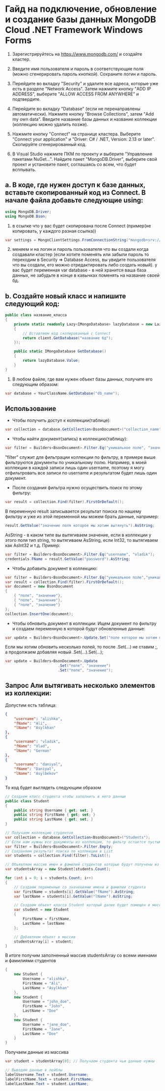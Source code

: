 # Гайд на подключение, обновление и создание базы данных MongoDB Cloud .NET Framework Windows Forms

1. Зарегистрируйтесь на https://www.mongodb.com/ и создайте кластер.

2. Введите имя пользователя и пароль в соответствующие поля (можно сгенерировать пароль кнопкой). Сохраните логин и пароль.

3. Перейдите во вкладку "Security" и удалите все адреса, которые уже есть в разделе "Network Access". Затем нажмите кнопку "ADD IP ADDRESS", выберите "ALLOW ACCESS FROM ANYWHERE" и подтвердите.

4. Перейдите во вкладку "Database" (если не перенаправлены автоматически). Нажмите кнопку "Browse Collections", затем "Add my own data". Введите название базы данных и название коллекции (коллекцию можно удалить позже).

5. Нажмите кнопку "Connect" на странице кластера. Выберите "Connect your application" и "Driver: C# / .NET, Version: 2.13 or later". Скопируйте сгенерированный код.

6. В Visual Studio нажмите ПКМ по проекту и выберите "Управление пакетами NuGet…". Найдите пакет "MongoDB.Driver", выберите свой проект и установите пакет, соглашаясь со всем, что будет всплывать.

## a. В коде, где нужен доступ к базе данных, вставьте скопированный код из Connect. В начале файла добавьте следующие using:

```csharp
using MongoDB.Driver;
using MongoDB.Bson;
```

1. в ссылке что у вас будет скопирована после Connect
   (пример(не копировать, у каждого разная ссылка))

```csharp
var settings = MongoClientSettings.FromConnectionString("mongodb+srv://<username>:<password>@dexcluster.mx0indr.mongodb.net/?retryWrites=true&w=majority");
```

2. меняем <username> и <password> на логин и пароль пользователя что вы создали когда создавали кластер (если хотите поменять или забыли пароль то переходим в Security => Database Access, вы увидите пользователя что вы создали, его можно отредактировать либо создать новый). у вас будет переменная var database - в ней хранится ваша база данных, не забудьте в конце в кавычках поменять на название своей бд.

## b. Создайте новый класс и напишите следующий код:

```csharp
public class название_класса
{
    private static readonly Lazy<IMongoDatabase> lazyDatabase = new Lazy<IMongoDatabase>(() =>
    {
        // Вставляем код скопированный с Connect
        return client.GetDatabase("название бд");
    });

    public static IMongoDatabase GetDatabase()
    {
        return lazyDatabase.Value;
    }
}
```

1. В любом файле, где вам нужен объект базы данных, получите его следующим образом:

```csharp
var database = YourClassName.GetDatabase("db_name");
```

## Использование

-   Чтобы получить доступ к коллекции(таблице):

```csharp
var collection = database.GetCollection<BsonDocument>("collection_name");
```

-   Чтобы найти документ(запись) в коллекцию(таблицу):

```csharp
var filter = Builders<BsonDocument>.Filter.Eq("уникальное поле", "значение уникального поля");
```

"filter" служит для фильтрации коллекции по фильтру, в примере выше фильтруются документы по уникальному полю. Например, в моей коллекции в каждой записи лишь один username, поэтому я могу отфильтровать все записи по username и результатом будет лишь один документ.

-   После создания фильтра нужно осуществить поиск по этому фильтру:

```csharp
var result = collection.Find(filter).FirstOrDefault();
```

В переменную result записывается результат поиска по нашему фильтру и уже из этой переменной мы можем брать данные, например:

```csharp
result.GetValue("значение поля которое мы хотим вытянуть").AsString;
```

AsString - в каком типе вы вытягиваем значение, если в коллекции у этого поля тип string, то вытягиваем AsString, если Int32, то вытягиваем как AsInt32 и т.д.
Пример:

```csharp
var filter = Builders<BsonDocument>.Filter.Eq("username", "vladik");
credentials.FName = result.GetValue("password").AsString;
```

-   Чтобы добавить документ в коллекцию:

```csharp
var filter = Builders<BsonDocument>.Filter.Eq("уникальное поле","уникальное значение");
var result = collection.Find(filter).FirstOrDefault();
var document = new BsonDocument
{
    { "поле", "значение"},
    { "поле", "значение"},
    { "поле", "значение"}
};
сollection.InsertOne(document);
```

-   Чтобы обновить документ в коллекции:
    Ищем документ по фильтру и создаем переменную в которой будут обновленные данные:

```csharp
var update = Builders<BsonDocument>.Update.Set("поле которое мы хотим обновить", "значения поля которое мы хотим обновить");
```

Если мы хотим обновить несколько полей, то после .Set(...) не ставим ;, а продолжаем добавляя новый .Set(...).Set(...);

```csharp
var update = Builders<BsonDocument>.Update
                        .Set("поле", "значение")
                        .Set("поле", "значение");
```

## Запрос Али вытягивать несколько элементов из коллекции:

Допустим есть таблица:

```json
{
    "username": "alishka",
    "fName": "Ali",
    "lName": "Asylkhan"
},
{
    "username": "vladik",
    "fName": "Vlad",
    "lName": "German"
},
{
    "username": "daniyal",
    "fName": "Daniyal",
    "lName": "Asylbekov"
}
```

То код будет выглядеть следующим образом

```csharp
// Создаем класс студента чтобы заполнить в него данные
public class Student
{
    public string Username { get; set; }
    public string FirstName { get; set; }
    public string LastName { get; set; }
}

// Получаем коллекцию студентов
var collection = database.GetCollection<BsonDocument>("Students");
// Если нам нужны все документы из коллекции, то фильтр остается пустым
var filter = Builders<BsonDocument>.Filter.Empty;
// Сохраняем результат поиска по коллекции в List
var students = collection.Find(filter).ToList();

// Объявляем массив имен и фамилий студентов которые будут получены из базы данных
var studentsArray = new Student[students.Count];

for (int i = 0; i < students.Count; i++)
{
    // Создаем переменные со значениями имени и фамилии студента
    var firstName = students[i].GetValue("fName").AsString;
    var lastName = students[i].GetValue("lName").AsString;

    // Создаем объект класса Student который далее будет помещен в массив
    var student = new Student
    {
        FirstName = firstName,
        LastName = lastName
    };

    // Добавляем объект в массив
    studentsArray[i] = student;
}
```

В итоге получим заполненный массив studentsArray со всеми именами и фамилиями студентов

```csharp
{
    new Student {
        Username = "alishka",
        FirstName = "Ali",
        LastName = "Asylkhan"
    },
    new Student {
        Username = "john_doe",
        FirstName = "John",
        LastName = "Doe"
    },
    new Student {
        Username = "jane_doe",
        FirstName = "Jane",
        LastName = "Doe"
    }
}
```

Получаем данные из массива

```csharp
var student = studentArray[0]; // Получаем студента чьи данные нужны

// Выводим данные в лейблы
labelUsername.Text = student.Username;
labelFirstName.Text = student.FirstName;
labelLastName.Text = student.LastName;
```
